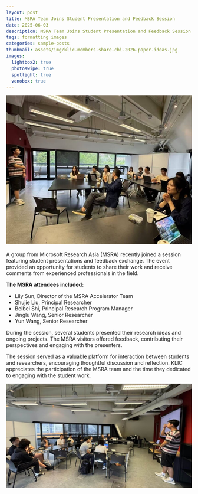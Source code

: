```yaml
---
layout: post
title: MSRA Team Joins Student Presentation and Feedback Session
date: 2025-06-03
description: MSRA Team Joins Student Presentation and Feedback Session
tags: formatting images
categories: sample-posts
thumbnail: assets/img/klic-members-share-chi-2026-paper-ideas.jpg
images:
  lightbox2: true
  photoswipe: true
  spotlight: true
  venobox: true
---
```


<div class="post_img">
  <img src="/assets/img/Image_20250604105015.jpg" alt="" width="1000"/>
</div>

<br />
A group from Microsoft Research Asia (MSRA) recently joined a session featuring student presentations and feedback exchange. The event provided an opportunity for students to share their work and receive comments from experienced professionals in the field.

**The MSRA attendees included:** 
- Lily Sun, Director of the MSRA Accelerator Team
- Shujie Liu, Principal Researcher
- Beibei Shi, Principal Research Program Manager
- Jinglu Wang, Senior Researcher
- Yun Wang, Senior Researcher

During the session, several students presented their research ideas and ongoing projects. The MSRA visitors offered feedback, contributing their perspectives and engaging with the presenters.

The session served as a valuable platform for interaction between students and researchers, encouraging thoughtful discussion and reflection. KLIC appreciates the participation of the MSRA team and the time they dedicated to engaging with the student work.

<div class="post_img">
  <img src="/assets/img/Image_20250604105008.jpg" alt="" width="1000"/>
</div>